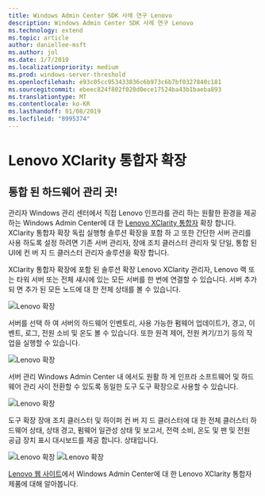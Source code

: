 ```yaml
---
title: Windows Admin Center SDK 사례 연구 Lenovo
description: Windows Admin Center SDK 사례 연구 Lenovo
ms.technology: extend
ms.topic: article
author: daniellee-msft
ms.author: jol
ms.date: 1/7/2019
ms.localizationpriority: medium
ms.prod: windows-server-threshold
ms.openlocfilehash: e93c05cc953433836c6b973c6b7bf0327840c181
ms.sourcegitcommit: ebeec824f802f020d0ece17524ba43b1baeba893
ms.translationtype: MT
ms.contentlocale: ko-KR
ms.lasthandoff: 01/08/2019
ms.locfileid: "8995374"
---
```

# Lenovo XClarity 통합자 확장

## 통합 된 하드웨어 관리 곳!

관리자 Windows 관리 센터에서 직접 Lenovo 인프라를 관리 하는 원활한 환경을 제공 하는 Windows Admin Center에 대 한 [Lenovo XClarity 통합자](https://www.lenovo.com/us/en/data-center/software/systems-management/XClarity-Integrator/p/WMD00000370) 확장 합니다. XClarity 통합자 확장 독립 실행형 솔루션 확장을 포함 하 고 또한 간단한 서버 관리를 사용 하도록 설정 하려면 기존 서버 관리자, 장애 조치 클러스터 관리자 및 단일, 통합 된 UI에 컨 버 지 드 클러스터 관리자 솔루션을 확장 합니다. 

XClarity 통합자 확장에 포함 된 솔루션 확장 Lenovo XClarity 관리자, Lenovo 랙 또는 타워 서버 또는 전체 섀시에 있는 모든 서버를 한 번에 연결할 수 있습니다. 서버 추가 되 면 추가 된 모든 노드에 대 한 전체 상태를 볼 수 있습니다.

![Lenovo 확장](../../media/extend-case-study-lenovo/lenovo-1.png)

서버를 선택 하 여 서버의 하드웨어 인벤토리, 사용 가능한 펌웨어 업데이트가, 경고, 이벤트, 로그, 전원 소비 및 온도 볼 수 있습니다. 또한 원격 제어, 전원 켜기/끄기 등의 작업을 실행할 수 있습니다.

![Lenovo 확장](../../media/extend-case-study-lenovo/lenovo-2.png)

서버 관리 Windows Admin Center 내 에서도 원활 하 게 인프라 소프트웨어 및 하드웨어 관리 사이 전환할 수 있도록 동일한 도구 도구 확장으로 사용할 수 있습니다.

![Lenovo 확장](../../media/extend-case-study-lenovo/lenovo-3.png)

도구 확장 장애 조치 클러스터 및 하이퍼 컨 버 지 드 클러스터에 대 한 전체 클러스터 하드웨어 상태, 상태 경고, 펌웨어 일관성 상태 및 보고서, 전력 소비, 온도 및 팬 및 전원 공급 장치 표시 대시보드를 제공 합니다. 상태입니다.

![Lenovo 확장](../../media/extend-case-study-lenovo/lenovo-4.png)
![Lenovo 확장](../../media/extend-case-study-lenovo/lenovo-5.png)

[Lenovo 웹 사이트](https://support.lenovo.com/us/en/solutions/ht507549)에서 Windows Admin Center에 대 한 Lenovo XClarity 통합자 제품에 대해 알아봅니다.